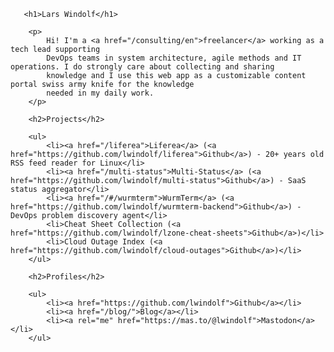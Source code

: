        <h1>Lars Windolf</h1>

        <p>
            Hi! I'm a <a href="/consulting/en">freelancer</a> working as a tech lead supporting
            DevOps teams in system architecture, agile methods and IT operations. I do strongly care about collecting and sharing 
            knowledge and I use this web app as a customizable content portal swiss army knife for the knowledge
            needed in my daily work.
        </p>

        <h2>Projects</h2>

        <ul>
            <li><a href="/liferea">Liferea</a> (<a href="https://github.com/lwindolf/liferea">Github</a>) - 20+ years old RSS feed reader for Linux</li>
            <li><a href="/multi-status">Multi-Status</a> (<a href="https://github.com/lwindolf/multi-status">Github</a>) - SaaS status aggregator</li>
            <li><a href="/#/wurmterm">WurmTerm</a> (<a href="https://github.com/lwindolf/wurmterm-backend">Github</a>) - DevOps problem discovery agent</li>
            <li>Cheat Sheet Collection (<a href="https://github.com/lwindolf/lzone-cheat-sheets">Github</a>)</li>
            <li>Cloud Outage Index (<a href="https://github.com/lwindolf/cloud-outages">Github</a>)</li>
        </ul>

        <h2>Profiles</h2>

        <ul>
            <li><a href="https://github.com/lwindolf">Github</a></li>
            <li><a href="/blog/">Blog</a></li>
            <li><a rel="me" href="https://mas.to/@lwindolf">Mastodon</a></li>
        </ul>
